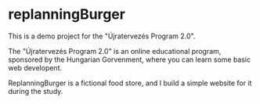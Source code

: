 # replanningBurger
This is a demo project for the "Újratervezés Program 2.0".

The "Újratervezés Program 2.0" is an online educational program, sponsored by the Hungarian Gorvenment, where you can learn some basic web developent.

ReplanningBurger is a fictional food store, and I build a simple website for it during the study.
